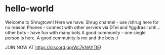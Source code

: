 # hello-world
Welcome to Shrugtown! Here we have:
Shrug channel - use /shrug here for no reason
Phones - connect with other servers via DTel and Yggdrasil
uhh... other bots - have fun with many bots
A good community - one single person is here. A good community is me and the bots :/

JOIN NOW AT https://discord.gg/Wc7kNAYTtE!
